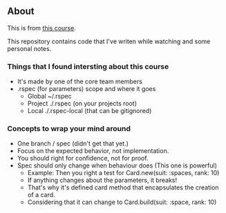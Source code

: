 ## About

This is from [this course](https://www.pluralsight.com/courses/rspec-ruby-application-testing).

This repository contains code that I've writen while watching and some personal notes.


### Things that I found intersting about this course

- It's made by one of the core team members
- .rspec (for parameters) scope and where it goes
    - Global ~/.rspec
    - Project ./.rspec (on your projects root)
    - Local ./.rspec-local (that can be gitignored)

### Concepts to wrap your mind around

- One branch / spec (didn't get that yet.)
- Focus on the expected behavior, not implementation.
- You should right for confidence, not for proof.
- Spec should only change when behaviour does (This one is powerful)
    - Example: Then you right a test for Card.new(suit: :spaces, rank: 10)
    - If anything changes about the parameters, it breaks!
    - That's why it's defined card method that encapsulates the creation of a card.
    - Considering that it can change to Card.build(suit: :space, rank: 10)